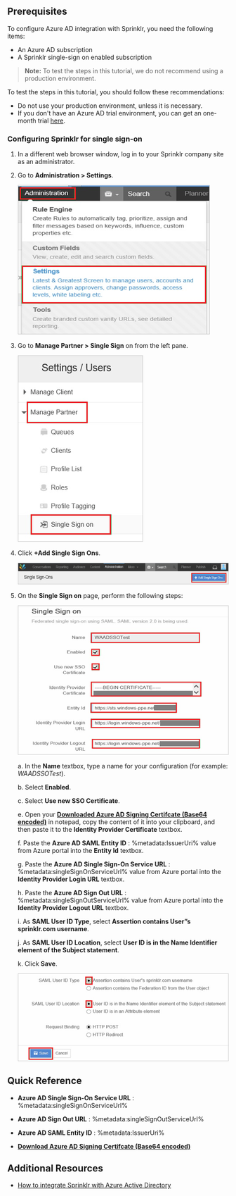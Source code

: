 ## Prerequisites

To configure Azure AD integration with Sprinklr, you need the following items:

- An Azure AD subscription
- A Sprinklr single-sign on enabled subscription

> **Note:**
> To test the steps in this tutorial, we do not recommend using a production environment.

To test the steps in this tutorial, you should follow these recommendations:

- Do not use your production environment, unless it is necessary.
- If you don't have an Azure AD trial environment, you can get an one-month trial [here](https://azure.microsoft.com/pricing/free-trial/).

### Configuring Sprinklr for single sign-on

1. In a different web browser window, log in to your Sprinklr company site as an administrator.

2. Go to **Administration \> Settings**.
   
    ![Administration](./media/ic782907.png "Administration")

3. Go to **Manage Partner \> Single Sign** on from the left pane.
   
    ![Manage Partner](./media/ic782908.png "Manage Partner")

4. Click **+Add Single Sign Ons**.
   
    ![Single Sign-Ons](./media/ic782909.png "Single Sign-Ons")

5. On the **Single Sign on** page, perform the following steps:
   
    ![Single Sign-Ons](./media/ic782910.png "Single Sign-Ons")

    a. In the **Name** textbox, type a name for your configuration (for example: *WAADSSOTest*).

    b. Select **Enabled**.

    c. Select **Use new SSO Certificate**.
             
    e. Open your **[Downloaded Azure AD Signing Certifcate (Base64 encoded)](%metadata:certificateDownloadBase64Url%)** in notepad, copy the content of it into your clipboard, and then paste it to the **Identity Provider Certificate** textbox.

    f. Paste the **Azure AD SAML Entity ID** : %metadata:IssuerUri% value from Azure portal into the **Entity Id** textbox.

    g. Paste the **Azure AD Single Sign-On Service URL** : %metadata:singleSignOnServiceUrl% value from Azure portal into the **Identity Provider Login URL** textbox.

    h. Paste the **Azure AD Sign Out URL** : %metadata:singleSignOutServiceUrl% value from Azure portal into the **Identity Provider Logout URL** textbox.
     
    i. As **SAML User ID Type**, select **Assertion contains User”s sprinklr.com username**.

    j. As **SAML User ID Location**, select **User ID is in the Name Identifier element of the Subject statement**.

    k. Click **Save**.
       
    ![SAML](./media/ic782911.png "SAML")


## Quick Reference

* **Azure AD Single Sign-On Service URL** : %metadata:singleSignOnServiceUrl%

* **Azure AD Sign Out URL** : %metadata:singleSignOutServiceUrl%

* **Azure AD SAML Entity ID** : %metadata:IssuerUri%

* **[Download Azure AD Signing Certifcate (Base64 encoded)](%metadata:certificateDownloadBase64Url%)**

## Additional Resources

* [How to integrate Sprinklr with Azure Active Directory](https://docs.microsoft.com/azure/active-directory/active-directory-saas-sprinklr-tutorial)
